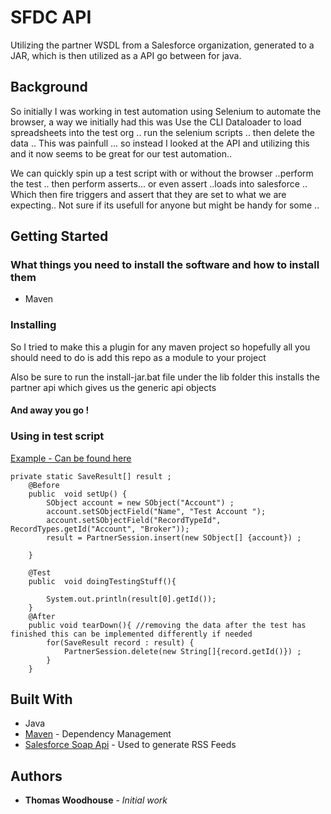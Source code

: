 # SFDC API

Utilizing the partner WSDL from a Salesforce organization, generated to a JAR, which is then utilized as a API go between for java. 
## Background

So initially I was working in test automation using Selenium to automate the browser, a way we initially had this was 
Use the CLI Dataloader to load spreadsheets into the test org .. run the selenium scripts .. then delete the data .. 
This was painfull ... so instead I looked at the API and utilizing this and it now seems to be great for our test automation.. 

We can quickly spin up a test script with or without the browser ..perform the test .. then perform asserts... or even assert ..loads into salesforce .. 
Which then fire triggers and assert that they are set to what we are expecting.. Not sure if its usefull for anyone but might be handy for some .. 

## Getting Started

### What things you need to install the software and how to install them

* Maven 


### Installing

So I tried to make this a plugin for any maven project so hopefully all you should need to do is add this repo as a module to your project 

Also be sure to run the install-jar.bat file under the lib folder this installs the partner api which gives us the generic api objects 

#### And away you go !


### Using in test script
[Example - Can be found here ](https://github.com/Londoner1234/sfdcApi/blob/master/src/main/java/com/sf/api/examples/TestClass.java) 

```
private static SaveResult[] result ; 
	@Before
	public  void setUp() {
		SObject account = new SObject("Account") ;
		account.setSObjectField("Name", "Test Account ");
		account.setSObjectField("RecordTypeId", RecordTypes.getId("Account", "Broker"));
		result = PartnerSession.insert(new SObject[] {account}) ; 
		
	}
	
	@Test
	public  void doingTestingStuff(){
		
		System.out.println(result[0].getId());
	}
	@After
	public void tearDown(){ //removing the data after the test has finished this can be implemented differently if needed 
		for(SaveResult record : result) {
			PartnerSession.delete(new String[]{record.getId()}) ; 
		}
	}

```


## Built With

* Java
* [Maven](https://maven.apache.org/) - Dependency Management
* [Salesforce Soap Api](https://developer.salesforce.com/docs/atlas.en-us.api.meta/api/) - Used to generate RSS Feeds


## Authors

* **Thomas Woodhouse** - *Initial work*





